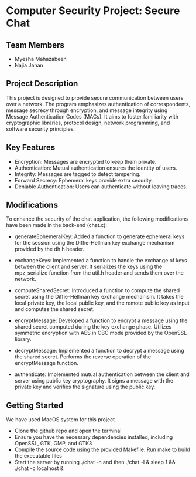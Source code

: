 # Computer Security Project: Secure Chat

## Team Members

- Myesha Mahazabeen
- Najia Jahan

## Project Description
This project is designed to provide secure communication between users over a network. The program emphasizes authentication of correspondents, message secrecy through encryption, and message integrity using Message Authentication Codes (MACs). 
It aims to foster familiarity with cryptographic libraries, protocol design, network programming, and software security principles.

## Key Features
- Encryption: Messages are encrypted to keep them private.
- Authentication: Mutual authentication ensures the identity of users.
- Integrity: Messages are tagged to detect tampering.
- Forward Secrecy: Ephemeral keys provide extra security.
- Deniable Authentication: Users can authenticate without leaving traces.

## Modifications 
To enhance the security of the chat application, the following modifications have been made in the back-end (chat.c):

- generateEphemeralKey: Added a function to generate ephemeral keys for the session using the Diffie-Hellman key exchange mechanism provided by the dh.h header.

- exchangeKeys: Implemented a function to handle the exchange of keys between the client and server. It serializes the keys using the mpz_serialize function from the util.h header and sends them over the network.

- computeSharedSecret: Introduced a function to compute the shared secret using the Diffie-Hellman key exchange mechanism. It takes the local private key, the local public key, and the remote public key as input and computes the shared secret.

- encryptMessage: Developed a function to encrypt a message using the shared secret computed during the key exchange phase. Utilizes symmetric encryption with AES in CBC mode provided by the OpenSSL library.

- decryptMessage: Implemented a function to decrypt a message using the shared secret. Performs the reverse operation of the encryptMessage function.

- authenticate: Implemented mutual authentication between the client and server using public key cryptography. It signs a message with the private key and verifies the signature using the public key.

## Getting Started

We have used MacOS system for this project

- Clone the github repo and open the terminal
- Ensure you have the necessary dependencies installed, including OpenSSL, GTK, GMP, and GTK3
- Compile the source code using the provided Makefile. Run make to build the executable files
- Start the server by running ./chat -h and then ./chat -l & sleep 1 && ./chat -c localhost &
